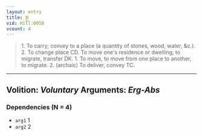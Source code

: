 ```yaml
---
layout: entry
title: སྐྱ་
vid: Hill:0058
vcount: 4
---
```

> 1\. To carry; convey to a place (a quantity of stones, wood, water, &c\.)\. 2\. To change place CD\. To move one's residence or dwelling; to migrate, transfer DK\. 1\. To move, to move from one place to another, to migrate\. 2\. (archaic) To deliver, convey TC\.

---
Volition: _Voluntary_
Arguments: _Erg-Abs_
---

### Dependencies (N = 4)
* `arg1` 1
* `arg2` 2
